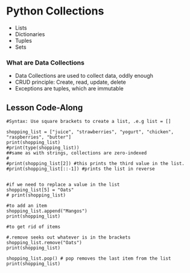 # Python Collections

- Lists
- Dictionaries
- Tuples
- Sets


### What are Data Collections

- Data Collections are used to collect data, oddly enough
- CRUD principle: Create, read, update, delete
- Exceptions are tuples, which are immutable


## Lesson Code-Along

```#Lists
#Syntax: Use square brackets to create a list, .e.g list = []

shopping_list = ["juice", "strawberries", "yogurt", "chicken", "raspberries", "butter"]
print(shopping_list)
#print(type(shopping_list))
##same as with strings, collections are zero-indexed
#
#print(shopping_list[2]) #this prints the third value in the list.
#print(shopping_list[::-1]) #prints the list in reverse


#if we need to replace a value in the list
shopping_list[5] = "Oats"
# print(shopping_list)

#to add an item
shopping_list.append("Mangos")
print(shopping_list)

#to get rid of items

#.remove seeks out whatever is in the brackets
shopping_list.remove("Oats")
print(shopping_list)

shopping_list.pop() # pop removes the last item from the list
print(shopping_list)

```